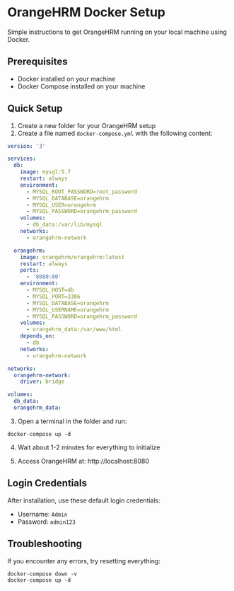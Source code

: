# OrangeHRM Docker Setup

Simple instructions to get OrangeHRM running on your local machine using Docker.

## Prerequisites

- Docker installed on your machine
- Docker Compose installed on your machine

## Quick Setup

1. Create a new folder for your OrangeHRM setup
2. Create a file named `docker-compose.yml` with the following content:

```yaml
version: '3'

services:
  db:
    image: mysql:5.7
    restart: always
    environment:
      - MYSQL_ROOT_PASSWORD=root_password
      - MYSQL_DATABASE=orangehrm
      - MYSQL_USER=orangehrm
      - MYSQL_PASSWORD=orangehrm_password
    volumes:
      - db_data:/var/lib/mysql
    networks:
      - orangehrm-network

  orangehrm:
    image: orangehrm/orangehrm:latest
    restart: always
    ports:
      - '8080:80'
    environment:
      - MYSQL_HOST=db
      - MYSQL_PORT=3306
      - MYSQL_DATABASE=orangehrm
      - MYSQL_USERNAME=orangehrm
      - MYSQL_PASSWORD=orangehrm_password
    volumes:
      - orangehrm_data:/var/www/html
    depends_on:
      - db
    networks:
      - orangehrm-network

networks:
  orangehrm-network:
    driver: bridge

volumes:
  db_data:
  orangehrm_data:
```

3. Open a terminal in the folder and run:
```
docker-compose up -d
```

4. Wait about 1-2 minutes for everything to initialize

5. Access OrangeHRM at: http://localhost:8080

## Login Credentials

After installation, use these default login credentials:
- Username: `Admin`
- Password: `admin123`

## Troubleshooting

If you encounter any errors, try resetting everything:
```
docker-compose down -v
docker-compose up -d
```
